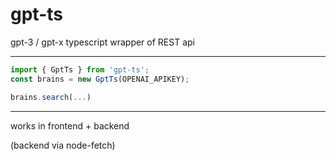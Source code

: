 # gpt-ts
gpt-3 / gpt-x typescript wrapper of REST api


---

```ts
import { GptTs } from 'gpt-ts';
const brains = new GptTs(OPENAI_APIKEY);

brains.search(...)
```

---

works in frontend + backend

(backend via node-fetch)
